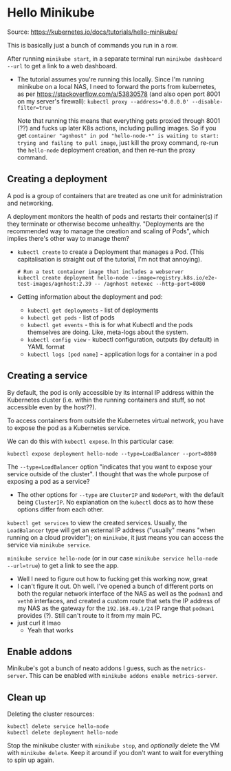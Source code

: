 # Hello Minikube

Source: https://kubernetes.io/docs/tutorials/hello-minikube/

This is basically just a bunch of commands you run in a row.

After running `minikube start`, in a separate terminal run `minikube dashboard --url` to get a link
to a web dashboard.
- The tutorial assumes you're running this locally. Since I'm running minikube on a local NAS, I
  need to forward the ports from kubernetes, as per https://stackoverflow.com/a/53830578 (and also
  open port 8001 on my server's firewall): `kubectl proxy --address='0.0.0.0' --disable-filter=true`

  Note that running this means that everything gets proxied through 8001 (??) and fucks up later K8s
  actions, including pulling images. So if you get `container "agnhost" in pod "hello-node-*" is
  waiting to start: trying and failing to pull image`, just kill the proxy command, re-run the
  `hello-node` deployment creation, and then re-run the proxy command.

## Creating a deployment
A pod is a group of containers that are treated as one unit for administration and networking.

A deployment monitors the health of pods and restarts their container(s) if they terminate or
otherwise become unhealthy. "Deployments are the recommended way to manage the creation and scaling
of Pods", which implies there's other way to manage them?

- `kubectl create` to create a Deployment that manages a Pod. (This capitalisation is straight out
   of the tutorial, I'm not that annoying).

   ```
   # Run a test container image that includes a webserver
   kubectl create deployment hello-node --image=registry.k8s.io/e2e-test-images/agnhost:2.39 -- /agnhost netexec --http-port=8080
   ```
- Getting information about the deployment and pod:
  - `kubectl get deployments` - list of deployments
  - `kubectl get pods` - list of pods
  - `kubectl get events` - this is for what Kubectl and the pods themselves are doing. Like,
    meta-logs about the system.
  - `kubectl config view` - kubectl configuration, outputs (by default) in YAML format
  - `kubectl logs [pod name]` - application logs for a container in a pod

## Creating a service
By default, the pod is only accessible by its internal IP address within the Kubernetes cluster
(i.e. within the running containers and stuff, so not accessible even by the host??).

To access containers from outside the Kubernetes virtual network, you have to expose the pod as a
Kubernetes service.

We can do this with `kubectl expose`. In this particular case:
```
kubectl expose deployment hello-node --type=LoadBalancer --port=8080
```

The `--type=LoadBalancer` option "indicates that you want to expose your service outside of the
cluster". I thought that was the whole purpose of exposing a pod as a service?
- The other options for `--type` are `ClusterIP` and `NodePort`, with the default being `ClusterIP`.
  No explanation on the `kubectl` docs as to how these options differ from each other.

`kubectl get services` to view the created services. Usually, the `LoadBalancer` type will get an
external IP address ("usually" means "when running on a cloud provider"); on `minikube`, it just
means you can access the service via `minikube service`.

`minikube service hello-node` (or in our case `minikube service hello-node --url=true`) to get a
link to see the app.
- Well I need to figure out how to fucking get this working now, great
- I can't figure it out. Oh well. I've opened a bunch of different ports on both the regular network
  interface of the NAS as well as the `podman1` and `veth0` interfaces, and created a custom route
  that sets the IP address of my NAS as the gateway for the `192.168.49.1/24` IP range that
  `podman1` provides (?). Still can't route to it from my main PC.
- just curl it lmao
  - Yeah that works

## Enable addons
Minikube's got a bunch of neato addons I guess, such as the `metrics-server`. This can be enabled
with `minikube addons enable metrics-server`.

## Clean up
Deleting the cluster resources:
```
kubectl delete service hello-node
kubectl delete deployment hello-node
```

Stop the minikube cluster with `minikube stop`, and *optionally* delete the VM with `minikube
delete`. Keep it around if you don't want to wait for everything to spin up again.
